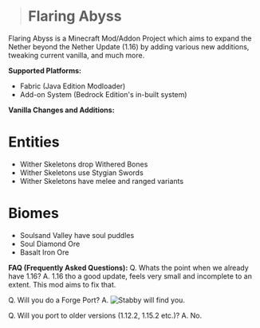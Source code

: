 > # Flaring Abyss
Flaring Abyss is a Minecraft Mod/Addon Project which aims to expand the Nether beyond the Nether Update (1.16) by adding various new additions, tweaking current vanilla, and much more. 

**Supported Platforms:**
- Fabric (Java Edition Modloader)
- Add-on System (Bedrock Edition's in-built system)

**Vanilla Changes and Additions:**
# Entities
- Wither Skeletons drop Withered Bones
- Wither Skeletons use Stygian Swords
- Wither Skeletons have melee and ranged variants
# Biomes
- Soulsand Valley have soul puddles
- Soul Diamond Ore
- Basalt Iron Ore

**FAQ (Frequently Asked Questions):**
Q. Whats the point when we already have 1.16?
A. 1.16 tho a good update, feels very small and incomplete to an extent. This mod aims to fix that.

Q. Will you do a Forge Port?
A. ![Stabby will find you.](https://user-images.githubusercontent.com/62379502/112006085-664b0c80-8b49-11eb-8eb8-878f9dcb0bd9.png)


Q. Will you port to older versions (1.12.2, 1.15.2 etc.)?
A. No.
